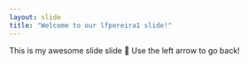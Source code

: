 ```yaml
---
layout: slide
title: "Welcome to our lfpereira1 slide!"
---
```

This is my awesome slide slide :tada:
Use the left arrow to go back!
